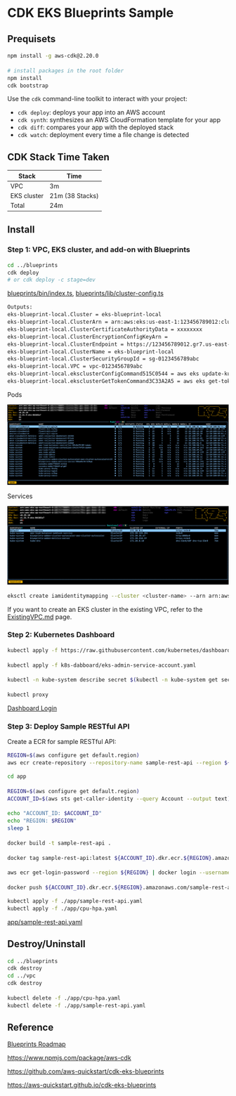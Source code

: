 # CDK EKS Blueprints Sample

## Prequisets

```bash
npm install -g aws-cdk@2.20.0

# install packages in the root folder
npm install
cdk bootstrap
```

Use the `cdk` command-line toolkit to interact with your project:

* `cdk deploy`: deploys your app into an AWS account
* `cdk synth`: synthesizes an AWS CloudFormation template for your app
* `cdk diff`: compares your app with the deployed stack
* `cdk watch`: deployment every time a file change is detected

## CDK Stack Time Taken

| Stack                         | Time    |
|-------------------------------|---------|
| VPC                           | 3m      |
| EKS cluster                   | 21m  (38 Stacks)   |
| Total                         | 24m     |

## Install

### Step 1: VPC, EKS cluster, and add-on with Blueprints

```bash
cd ../blueprints
cdk deploy
# or cdk deploy -c stage=dev
```

[blueprints/bin/index.ts](./blueprints/bin/index.ts), [blueprints/lib/cluster-config.ts](./blueprints/lib/cluster-config.ts)

```bash
Outputs:
eks-blueprint-local.Cluster = eks-blueprint-local
eks-blueprint-local.ClusterArn = arn:aws:eks:us-east-1:123456789012:cluster/eks-blueprint-local
eks-blueprint-local.ClusterCertificateAuthorityData = xxxxxxxx
eks-blueprint-local.ClusterEncryptionConfigKeyArn = 
eks-blueprint-local.ClusterEndpoint = https://123456789012.gr7.us-east-1.eks.amazonaws.com
eks-blueprint-local.ClusterName = eks-blueprint-local
eks-blueprint-local.ClusterSecurityGroupId = sg-0123456789abc
eks-blueprint-local.VPC = vpc-0123456789abc
eks-blueprint-local.eksclusterConfigCommand515C0544 = aws eks update-kubeconfig --name eks-blueprint-local --region us-east-1 --role-arn arn:aws:iam::123456789012:role/eks-blueprint-local-iamrole10180D71-D83FQPH1BRW3
eks-blueprint-local.eksclusterGetTokenCommand3C33A2A5 = aws eks get-token --cluster-name eks-blueprint-local --region us-east-1 --role-arn arn:aws:iam::123456789012:role/eks-blueprint-local-iamrole10180D71-D83FQPH1BRW3
```

Pods

![K9s Pod](./screenshots/pod.png?raw=true)

Services

![K9s Service](./screenshots/service.png?raw=true)

```bash
eksctl create iamidentitymapping --cluster <cluster-name> --arn arn:aws:iam::<account-id>:role/<role-name> --group system:masters --username admin --region us-east-1
```

If you want to create an EKS cluster in the existing VPC, refer to the [ExistingVPC.md](./ExistingVPC.md) page.

### Step 2: Kubernetes Dashboard

```bash
kubectl apply -f https://raw.githubusercontent.com/kubernetes/dashboard/v2.5.1/aio/deploy/recommended.yaml

kubectl apply -f k8s-dabboard/eks-admin-service-account.yaml

kubectl -n kube-system describe secret $(kubectl -n kube-system get secret | grep eks-admin | awk '{print $1}')

kubectl proxy
```

[Dashboard Login](http://localhost:8001/api/v1/namespaces/kubernetes-dashboard/services/https:kubernetes-dashboard:/proxy/#/login)

### Step 3: Deploy Sample RESTful API

Create a ECR for sample RESTful API:

```bash
REGION=$(aws configure get default.region)
aws ecr create-repository --repository-name sample-rest-api --region ${REGION}
```

```bash
cd app

REGION=$(aws configure get default.region)
ACCOUNT_ID=$(aws sts get-caller-identity --query Account --output text)

echo "ACCOUNT_ID: $ACCOUNT_ID"
echo "REGION: $REGION"
sleep 1

docker build -t sample-rest-api .

docker tag sample-rest-api:latest ${ACCOUNT_ID}.dkr.ecr.${REGION}.amazonaws.com/sample-rest-api:latest

aws ecr get-login-password --region ${REGION} | docker login --username AWS --password-stdin ${ACCOUNT_ID}.dkr.ecr.${REGION}.amazonaws.com

docker push ${ACCOUNT_ID}.dkr.ecr.${REGION}.amazonaws.com/sample-rest-api:latest
```

```bash
kubectl apply -f ./app/sample-rest-api.yaml
kubectl apply -f ./app/cpu-hpa.yaml
```

[app/sample-rest-api.yaml](./app/sample-rest-api.yaml)

## Destroy/Uninstall

```bash
cd ../blueprints
cdk destroy
cd ../vpc
cdk destroy

kubectl delete -f ./app/cpu-hpa.yaml
kubectl delete -f ./app/sample-rest-api.yaml
```

## Reference

[Blueprints Roadmap](https://github.com/aws-quickstart/cdk-eks-blueprints/projects/1)

https://www.npmjs.com/package/aws-cdk

https://github.com/aws-quickstart/cdk-eks-blueprints

https://aws-quickstart.github.io/cdk-eks-blueprints
